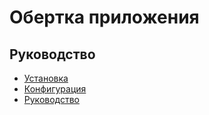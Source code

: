 Обертка приложения
===

## Руководство

* [Установка](install.md)
* [Конфигурация](config.md)
* [Руководство](guide.md)
